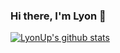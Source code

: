 ### Hi there, I'm Lyon 👋

<!--
**LyonUp/LyonUp** is a ✨ _special_ ✨ repository because its `README.md` (this file) appears on your GitHub profile.

Here are some ideas to get you started:

- 🔭 I’m currently working on ...
- 🌱 I’m currently learning ...
- 👯 I’m looking to collaborate on ...
- 🤔 I’m looking for help with ...
- 💬 Ask me about ...
- 📫 How to reach me: ...
- 😄 Pronouns: ...
- ⚡ Fun fact: ...
-->

[![LyonUp's github stats](https://github-readme-stats.vercel.app/api?username=lyonup&show_icons=true&theme=vue&hide=contribs)](https://lihang.info)
